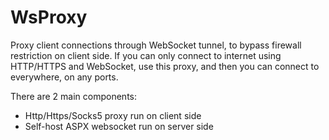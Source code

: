 # WsProxy
Proxy client connections through WebSocket tunnel, to bypass firewall restriction on client side. If you can only connect to internet using HTTP/HTTPS and WebSocket, use this proxy, and then you can connect to everywhere, on any ports.

There are 2 main components:
- Http/Https/Socks5 proxy run on client side
- Self-host ASPX websocket run on server side
